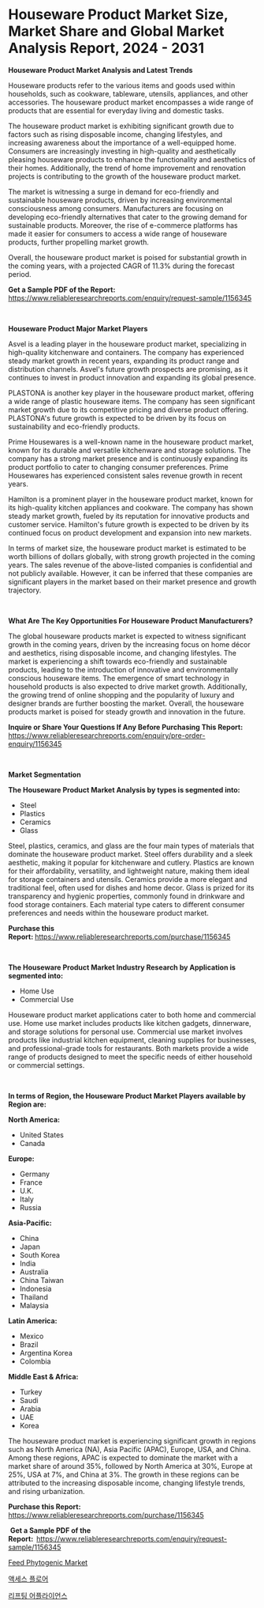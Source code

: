 <p><h1>Houseware Product Market Size, Market Share and Global Market Analysis Report, 2024 - 2031</h1></p><p><strong>Houseware Product Market Analysis and Latest Trends</strong></p>
<p><p>Houseware products refer to the various items and goods used within households, such as cookware, tableware, utensils, appliances, and other accessories. The houseware product market encompasses a wide range of products that are essential for everyday living and domestic tasks.</p><p>The houseware product market is exhibiting significant growth due to factors such as rising disposable income, changing lifestyles, and increasing awareness about the importance of a well-equipped home. Consumers are increasingly investing in high-quality and aesthetically pleasing houseware products to enhance the functionality and aesthetics of their homes. Additionally, the trend of home improvement and renovation projects is contributing to the growth of the houseware product market.</p><p>The market is witnessing a surge in demand for eco-friendly and sustainable houseware products, driven by increasing environmental consciousness among consumers. Manufacturers are focusing on developing eco-friendly alternatives that cater to the growing demand for sustainable products. Moreover, the rise of e-commerce platforms has made it easier for consumers to access a wide range of houseware products, further propelling market growth.</p><p>Overall, the houseware product market is poised for substantial growth in the coming years, with a projected CAGR of 11.3% during the forecast period.</p></p>
<p><strong>Get a Sample PDF of the Report:&nbsp;</strong> <a href="https://www.reliableresearchreports.com/enquiry/request-sample/1156345">https://www.reliableresearchreports.com/enquiry/request-sample/1156345</a></p>
<p>&nbsp;</p>
<p><strong>Houseware Product Major Market Players</strong></p>
<p><p>Asvel is a leading player in the houseware product market, specializing in high-quality kitchenware and containers. The company has experienced steady market growth in recent years, expanding its product range and distribution channels. Asvel's future growth prospects are promising, as it continues to invest in product innovation and expanding its global presence.</p><p>PLASTONA is another key player in the houseware product market, offering a wide range of plastic houseware items. The company has seen significant market growth due to its competitive pricing and diverse product offering. PLASTONA's future growth is expected to be driven by its focus on sustainability and eco-friendly products.</p><p>Prime Housewares is a well-known name in the houseware product market, known for its durable and versatile kitchenware and storage solutions. The company has a strong market presence and is continuously expanding its product portfolio to cater to changing consumer preferences. Prime Housewares has experienced consistent sales revenue growth in recent years.</p><p>Hamilton is a prominent player in the houseware product market, known for its high-quality kitchen appliances and cookware. The company has shown steady market growth, fueled by its reputation for innovative products and customer service. Hamilton's future growth is expected to be driven by its continued focus on product development and expansion into new markets.</p><p>In terms of market size, the houseware product market is estimated to be worth billions of dollars globally, with strong growth projected in the coming years. The sales revenue of the above-listed companies is confidential and not publicly available. However, it can be inferred that these companies are significant players in the market based on their market presence and growth trajectory.</p></p>
<p>&nbsp;</p>
<p><strong>What Are The Key Opportunities For Houseware Product Manufacturers?</strong></p>
<p><p>The global houseware products market is expected to witness significant growth in the coming years, driven by the increasing focus on home décor and aesthetics, rising disposable income, and changing lifestyles. The market is experiencing a shift towards eco-friendly and sustainable products, leading to the introduction of innovative and environmentally conscious houseware items. The emergence of smart technology in household products is also expected to drive market growth. Additionally, the growing trend of online shopping and the popularity of luxury and designer brands are further boosting the market. Overall, the houseware products market is poised for steady growth and innovation in the future.</p></p>
<p><strong>Inquire or Share Your Questions If Any Before Purchasing This Report:</strong> <a href="https://www.reliableresearchreports.com/enquiry/pre-order-enquiry/1156345">https://www.reliableresearchreports.com/enquiry/pre-order-enquiry/1156345</a></p>
<p>&nbsp;</p>
<p><strong>Market Segmentation</strong></p>
<p><strong>The Houseware Product Market Analysis by types is segmented into:</strong></p>
<p><ul><li>Steel</li><li>Plastics</li><li>Ceramics</li><li>Glass</li></ul></p>
<p><p>Steel, plastics, ceramics, and glass are the four main types of materials that dominate the houseware product market. Steel offers durability and a sleek aesthetic, making it popular for kitchenware and cutlery. Plastics are known for their affordability, versatility, and lightweight nature, making them ideal for storage containers and utensils. Ceramics provide a more elegant and traditional feel, often used for dishes and home decor. Glass is prized for its transparency and hygienic properties, commonly found in drinkware and food storage containers. Each material type caters to different consumer preferences and needs within the houseware product market.</p></p>
<p><strong>Purchase this Report:&nbsp;</strong><a href="https://www.reliableresearchreports.com/purchase/1156345">https://www.reliableresearchreports.com/purchase/1156345</a></p>
<p>&nbsp;</p>
<p><strong>The Houseware Product Market Industry Research by Application is segmented into:</strong></p>
<p><ul><li>Home Use</li><li>Commercial Use</li></ul></p>
<p><p>Houseware product market applications cater to both home and commercial use. Home use market includes products like kitchen gadgets, dinnerware, and storage solutions for personal use. Commercial use market involves products like industrial kitchen equipment, cleaning supplies for businesses, and professional-grade tools for restaurants. Both markets provide a wide range of products designed to meet the specific needs of either household or commercial settings.</p></p>
<p>&nbsp;</p>
<p><strong>In terms of Region, the Houseware Product Market Players available by Region are:</strong></p>
<p>
    <p> <strong> North America: </strong>
        <ul>
            <li>United States</li>
            <li>Canada</li>
        </ul>
        </p> 
    <p> <strong> Europe: </strong>
        <ul>
            <li>Germany</li>
            <li>France</li>
            <li>U.K.</li>
            <li>Italy</li>
            <li>Russia</li>
        </ul>
        </p> 
    <p> <strong> Asia-Pacific: </strong>
        <ul>
            <li>China</li>
            <li>Japan</li>
            <li>South Korea</li>
            <li>India</li>
            <li>Australia</li>
            <li>China Taiwan</li>
            <li>Indonesia</li>
            <li>Thailand</li>
            <li>Malaysia</li>
        </ul>
        </p> 
    <p> <strong> Latin America: </strong>
        <ul>
            <li>Mexico</li>
            <li>Brazil</li>
            <li>Argentina Korea</li>
            <li>Colombia</li>
        </ul>
        </p> 
    <p> <strong> Middle East & Africa: </strong>
        <ul>
            <li>Turkey</li>
            <li>Saudi</li>
            <li>Arabia</li>
            <li>UAE</li>
            <li>Korea</li>
        </ul>
    </p>
    </p>
<p><p>The houseware product market is experiencing significant growth in regions such as North America (NA), Asia Pacific (APAC), Europe, USA, and China. Among these regions, APAC is expected to dominate the market with a market share of around 35%, followed by North America at 30%, Europe at 25%, USA at 7%, and China at 3%. The growth in these regions can be attributed to the increasing disposable income, changing lifestyle trends, and rising urbanization.</p></p>
<p><strong>Purchase this Report: </strong><a href="https://www.reliableresearchreports.com/purchase/1156345">https://www.reliableresearchreports.com/purchase/1156345</a></p>
<p>&nbsp;<strong>Get a Sample PDF of the Report:&nbsp;&nbsp;</strong><a href="https://www.reliableresearchreports.com/enquiry/request-sample/1156345">https://www.reliableresearchreports.com/enquiry/request-sample/1156345</a></p>
<p><strong></strong></p>
<p><p><a href="https://fuschia-pecorino-a6d.notion.site/Feed-Phytogenic-Market-Insights-Market-Players-and-Forecast-Till-2031-07ca8da38fb147a998cb92c93b9808bd">Feed Phytogenic Market</a></p><p><a href="https://github.com/fernandotryO5lson96765/Market-Research-Report-List-1/blob/main/30553064930.md">액세스 플로어</a></p><p><a href="https://github.com/CliftonFisher9067/Market-Research-Report-List-1/blob/main/63065144929.md">리프팅 어플라이언스</a></p></p>